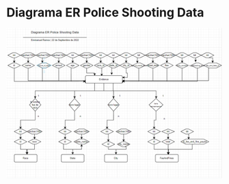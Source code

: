 # Diagrama ER Police Shooting Data

<img src="/Tarea2/images/er-police-shooting.png" alt="Diagrama Relacion"/>